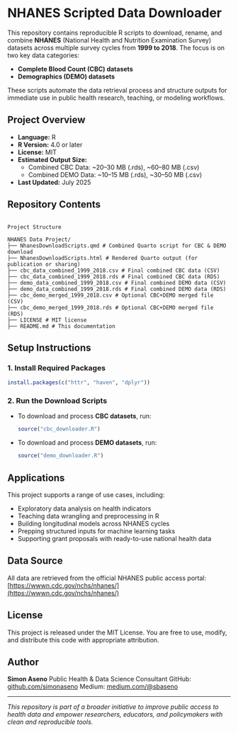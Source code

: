 # NHANES Scripted Data Downloader

This repository contains reproducible R scripts to download, rename, and combine **NHANES** (National Health and Nutrition Examination Survey) datasets across multiple survey cycles from **1999 to 2018**. The focus is on two key data categories:

- **Complete Blood Count (CBC) datasets**
- **Demographics (DEMO) datasets**

These scripts automate the data retrieval process and structure outputs for immediate use in public health research, teaching, or modeling workflows.

## Project Overview

- **Language:** R  
- **R Version:** 4.0 or later  
- **License:** MIT  
- **Estimated Output Size:**  
  - Combined CBC Data: ~20–30 MB (.rds), ~60–80 MB (.csv)  
  - Combined DEMO Data: ~10–15 MB (.rds), ~30–50 MB (.csv)  
- **Last Updated:** July 2025

## Repository Contents

```

Project Structure

NHANES Data Project/
├── NhanesDownloadScripts.qmd # Combined Quarto script for CBC & DEMO download
├── NhanesDownloadScripts.html # Rendered Quarto output (for publication or sharing)
├── cbc_data_combined_1999_2018.csv # Final combined CBC data (CSV)
├── cbc_data_combined_1999_2018.rds # Final combined CBC data (RDS)
├── demo_data_combined_1999_2018.csv # Final combined DEMO data (CSV)
├── demo_data_combined_1999_2018.rds # Final combined DEMO data (RDS)
├── cbc_demo_merged_1999_2018.csv # Optional CBC+DEMO merged file (CSV)
├── cbc_demo_merged_1999_2018.rds # Optional CBC+DEMO merged file (RDS)
├── LICENSE # MIT license
├── README.md # This documentation

````

## Setup Instructions

### 1. Install Required Packages

```r
install.packages(c("httr", "haven", "dplyr"))
````

### 2. Run the Download Scripts

* To download and process **CBC datasets**, run:

  ```r
  source("cbc_downloader.R")
  ```

* To download and process **DEMO datasets**, run:

  ```r
  source("demo_downloader.R")
  ```

## Applications

This project supports a range of use cases, including:

* Exploratory data analysis on health indicators
* Teaching data wrangling and preprocessing in R
* Building longitudinal models across NHANES cycles
* Prepping structured inputs for machine learning tasks
* Supporting grant proposals with ready-to-use national health data

## Data Source

All data are retrieved from the official NHANES public access portal:
[https://wwwn.cdc.gov/nchs/nhanes/](https://wwwn.cdc.gov/nchs/nhanes/)

## License

This project is released under the MIT License.
You are free to use, modify, and distribute this code with appropriate attribution.

## Author

**Simon Aseno**
Public Health & Data Science Consultant
GitHub: [github.com/simonaseno](https://github.com/simonaseno)
Medium: [medium.com/@sbaseno](https://medium.com/@sbaseno)


---

*This repository is part of a broader initiative to improve public access to health data and empower researchers, educators, and policymakers with clean and reproducible tools.*

